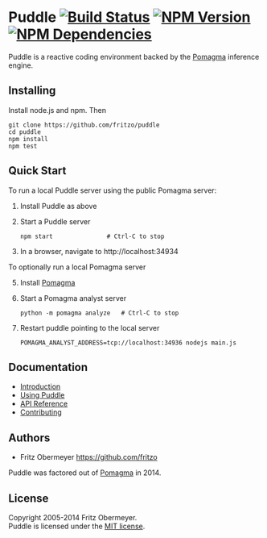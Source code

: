 # Puddle [![Build Status](https://travis-ci.org/fritzo/puddle.svg?branch=master)](http://travis-ci.org/fritzo/puddle) [![NPM Version](https://badge.fury.io/js/puddle.svg)](https://www.npmjs.org/package/puddle) [![NPM Dependencies](https://david-dm.org/fritzo/puddle.svg)](https://www.npmjs.org/package/puddle)

Puddle is a reactive coding environment backed by the
[Pomagma](https://github.com/fritzo/pomagma) inference engine.

## Installing

Install node.js and npm. Then

    git clone https://github.com/fritzo/puddle
    cd puddle
    npm install
    npm test

## Quick Start

To run a local Puddle server using the public Pomagma server:

1.  Install Puddle as above

3.  Start a Puddle server

        npm start               # Ctrl-C to stop

4.  In a browser, navigate to http://localhost:34934

To optionally run a local Pomagma server

5.  Install [Pomagma](https://github.com/fritzo/pomagma)

6.  Start a Pomagma analyst server

        python -m pomagma analyze   # Ctrl-C to stop

7.  Restart puddle pointing to the local server

        POMAGMA_ANALYST_ADDRESS=tcp://localhost:34936 nodejs main.js

## Documentation

- [Introduction](/doc/intro.md)
- [Using Puddle](/doc/using.md)
- [API Reference](/doc/reference.md)
- [Contributing](/doc/contributing.md)

## Authors

- Fritz Obermeyer <https://github.com/fritzo>

Puddle was factored out of [Pomagma](https://github.com/fritzo/pomagma) in 2014.

## License

Copyright 2005-2014 Fritz Obermeyer.<br/>
Puddle is licensed under the [MIT license](/LICENSE).
